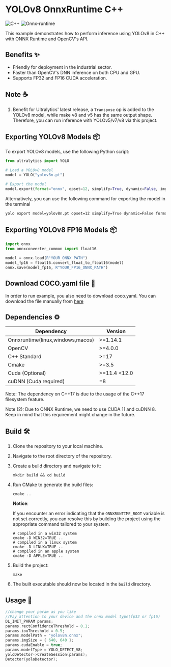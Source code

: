 # YOLOv8 OnnxRuntime C++

<img alt="C++" src="https://img.shields.io/badge/C++-17-blue.svg?style=flat&logo=c%2B%2B"> <img alt="Onnx-runtime" src="https://img.shields.io/badge/OnnxRuntime-717272.svg?logo=Onnx&logoColor=white">

This example demonstrates how to perform inference using YOLOv8 in C++ with ONNX Runtime and OpenCV's API.

## Benefits ✨

- Friendly for deployment in the industrial sector.
- Faster than OpenCV's DNN inference on both CPU and GPU.
- Supports FP32 and FP16 CUDA acceleration.

## Note ☕

1. Benefit for Ultralytics' latest release, a `Transpose` op is added to the YOLOv8 model, while make v8 and v5 has the same output shape. Therefore, you can run inference with YOLOv5/v7/v8 via this project.

## Exporting YOLOv8 Models 📦

To export YOLOv8 models, use the following Python script:

```python
from ultralytics import YOLO

# Load a YOLOv8 model
model = YOLO("yolov8n.pt")

# Export the model
model.export(format="onnx", opset=12, simplify=True, dynamic=False, imgsz=640)
```

Alternatively, you can use the following command for exporting the model in the terminal

```bash
yolo export model=yolov8n.pt opset=12 simplify=True dynamic=False format=onnx imgsz=640,640
```

## Exporting YOLOv8 FP16 Models 📦

```python
import onnx
from onnxconverter_common import float16

model = onnx.load(R"YOUR_ONNX_PATH")
model_fp16 = float16.convert_float_to_float16(model)
onnx.save(model_fp16, R"YOUR_FP16_ONNX_PATH")
```

## Download COCO.yaml file 📂

In order to run example, you also need to download coco.yaml. You can download the file manually from [here](https://raw.githubusercontent.com/ultralytics/ultralytics/main/ultralytics/cfg/datasets/coco.yaml)

## Dependencies ⚙️

| Dependency                       | Version       |
| -------------------------------- | ------------- |
| Onnxruntime(linux,windows,macos) | >=1.14.1      |
| OpenCV                           | >=4.0.0       |
| C++ Standard                     | >=17          |
| Cmake                            | >=3.5         |
| Cuda (Optional)                  | >=11.4 \<12.0 |
| cuDNN (Cuda required)            | =8            |

Note: The dependency on C++17 is due to the usage of the C++17 filesystem feature.

Note (2): Due to ONNX Runtime, we need to use CUDA 11 and cuDNN 8. Keep in mind that this requirement might change in the future.

## Build 🛠️

1. Clone the repository to your local machine.

2. Navigate to the root directory of the repository.

3. Create a build directory and navigate to it:

   ```console
   mkdir build && cd build
   ```

4. Run CMake to generate the build files:

   ```console
   cmake ..
   ```

   **Notice**:

   If you encounter an error indicating that the `ONNXRUNTIME_ROOT` variable is not set correctly, you can resolve this by building the project using the appropriate command tailored to your system.
      ```console
      # compiled in a win32 system
      cmake -D WIN32=TRUE ..
      # compiled in a linux system
      cmake -D LINUX=TRUE ..
      # compiled in an apple system
      cmake -D APPLE=TRUE ..
      ```

5. Build the project:

   ```console
   make
   ```

6. The built executable should now be located in the `build` directory.

## Usage 🚀

```c++
//change your param as you like
//Pay attention to your device and the onnx model type(fp32 or fp16)
DL_INIT_PARAM params;
params.rectConfidenceThreshold = 0.1;
params.iouThreshold = 0.5;
params.modelPath = "yolov8n.onnx";
params.imgSize = { 640, 640 };
params.cudaEnable = true;
params.modelType = YOLO_DETECT_V8;
yoloDetector->CreateSession(params);
Detector(yoloDetector);
```
